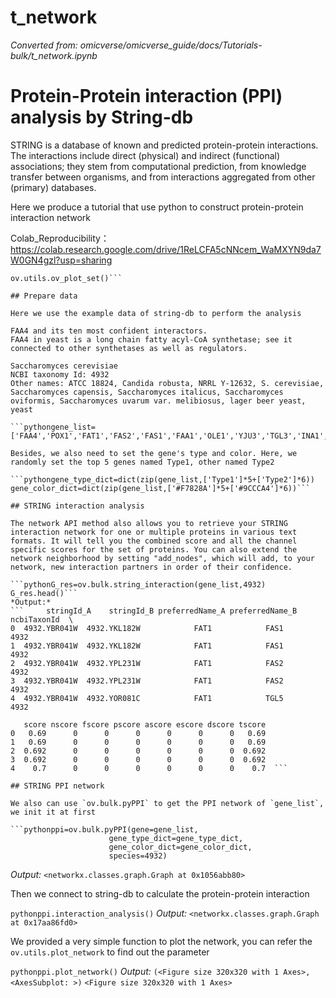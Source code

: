 # t_network
*Converted from: omicverse/omicverse_guide/docs/Tutorials-bulk/t_network.ipynb*

# Protein-Protein interaction (PPI) analysis by String-db
STRING is a database of known and predicted protein-protein interactions. The interactions include direct (physical) and indirect (functional) associations; they stem from computational prediction, from knowledge transfer between organisms, and from interactions aggregated from other (primary) databases.

Here we produce a tutorial that use python to construct protein-protein interaction network

Colab_Reproducibility：https://colab.research.google.com/drive/1ReLCFA5cNNcem_WaMXYN9da7W0GN4gzl?usp=sharing

```pythonimport omicverse as ov
ov.utils.ov_plot_set()```

## Prepare data

Here we use the example data of string-db to perform the analysis 

FAA4 and its ten most confident interactors.
FAA4 in yeast is a long chain fatty acyl-CoA synthetase; see it connected to other synthetases as well as regulators.

Saccharomyces cerevisiae
NCBI taxonomy Id: 4932
Other names: ATCC 18824, Candida robusta, NRRL Y-12632, S. cerevisiae, Saccharomyces capensis, Saccharomyces italicus, Saccharomyces oviformis, Saccharomyces uvarum var. melibiosus, lager beer yeast, yeast

```pythongene_list=['FAA4','POX1','FAT1','FAS2','FAS1','FAA1','OLE1','YJU3','TGL3','INA1','TGL5']```

Besides, we also need to set the gene's type and color. Here, we randomly set the top 5 genes named Type1, other named Type2

```pythongene_type_dict=dict(zip(gene_list,['Type1']*5+['Type2']*6))
gene_color_dict=dict(zip(gene_list,['#F7828A']*5+['#9CCCA4']*6))```

## STRING interaction analysis

The network API method also allows you to retrieve your STRING interaction network for one or multiple proteins in various text formats. It will tell you the combined score and all the channel specific scores for the set of proteins. You can also extend the network neighborhood by setting "add_nodes", which will add, to your network, new interaction partners in order of their confidence.

```pythonG_res=ov.bulk.string_interaction(gene_list,4932)
G_res.head()```
*Output:*
```     stringId_A    stringId_B preferredName_A preferredName_B ncbiTaxonId  \
0  4932.YBR041W  4932.YKL182W            FAT1            FAS1        4932   
1  4932.YBR041W  4932.YKL182W            FAT1            FAS1        4932   
2  4932.YBR041W  4932.YPL231W            FAT1            FAS2        4932   
3  4932.YBR041W  4932.YPL231W            FAT1            FAS2        4932   
4  4932.YBR041W  4932.YOR081C            FAT1            TGL5        4932   

   score nscore fscore pscore ascore escore dscore tscore  
0   0.69      0      0      0      0      0      0   0.69  
1   0.69      0      0      0      0      0      0   0.69  
2  0.692      0      0      0      0      0      0  0.692  
3  0.692      0      0      0      0      0      0  0.692  
4    0.7      0      0      0      0      0      0    0.7  ```

## STRING PPI network 

We also can use `ov.bulk.pyPPI` to get the PPI network of `gene_list`, we init it at first

```pythonppi=ov.bulk.pyPPI(gene=gene_list,
                      gene_type_dict=gene_type_dict,
                      gene_color_dict=gene_color_dict,
                      species=4932)
```
*Output:*
```<networkx.classes.graph.Graph at 0x1056abb80>```

Then we connect to string-db to calculate the protein-protein interaction

```pythonppi.interaction_analysis()```
*Output:*
```<networkx.classes.graph.Graph at 0x17aa86fd0>```

We provided a very simple function to plot the network, you can refer the `ov.utils.plot_network` to find out the parameter

```pythonppi.plot_network()```
*Output:*
```(<Figure size 320x320 with 1 Axes>, <AxesSubplot: >)```
```<Figure size 320x320 with 1 Axes>```

